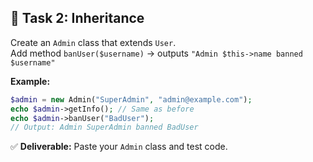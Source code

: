## 🧩 Task 2: Inheritance

Create an `Admin` class that extends `User`.  
Add method `banUser($username)` → outputs `"Admin $this->name banned $username"`

**Example:**
```php
$admin = new Admin("SuperAdmin", "admin@example.com");
echo $admin->getInfo(); // Same as before
echo $admin->banUser("BadUser");
// Output: Admin SuperAdmin banned BadUser
```

✅ **Deliverable:** Paste your `Admin` class and test code.
